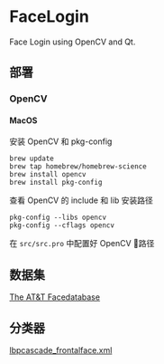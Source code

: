 # FaceLogin

Face Login using OpenCV and Qt.

## 部署

### OpenCV

#### MacOS

安装 OpenCV 和 pkg-config

```
brew update
brew tap homebrew/homebrew-science
brew install opencv
brew install pkg-config
```

查看 OpenCV 的 include 和 lib 安装路径

```
pkg-config --libs opencv
pkg-config --cflags opencv
```

在 `src/src.pro` 中配置好 OpenCV 路径

## 数据集

[The AT&T Facedatabase](http://www.cl.cam.ac.uk/research/dtg/attarchive/facedatabase.html)

## 分类器

[lbpcascade_frontalface.xml](https://github.com/opencv/opencv/blob/master/data/lbpcascades/lbpcascade_frontalface.xml)